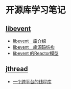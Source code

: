# 开源库学习笔记
## [libevent](http://libevent.org)
* [libevent　库介绍](./libevent/README.md)
* [libevent　库源码结构](./libevent/code_struct.md)
* [libevent 的Reactor模型](./libevent/reactor_mode.md)

## [jthread](https://github.com/mjrao/JThread)
* [一个跨平台的线程库](./jthread/README.md)
